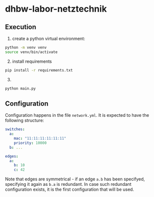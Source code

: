 # dhbw-labor-netztechnik

## Execution

1. create a python virtual environment:

```bash
python -m venv venv
source venv/bin/activate
```

2. install requirements

```bash
pip install -r requirements.txt
```

3.

```bash
python main.py
```

## Configuration

Configuration happens in the file `network.yml`. It is expected to have the following structure:

```yml
switches:
  a:
    mac: "11:11:11:11:11:11"
    priority: 10000
  b: ...

edges:
  a:
    b: 10
    c: 42
```

Note that edges are symmetrical - if an edge `a.b` has been specifyed, specifying it again as `b.a` is redundant. In case such redundant configuration exists, it is the first configuration that will be used.
